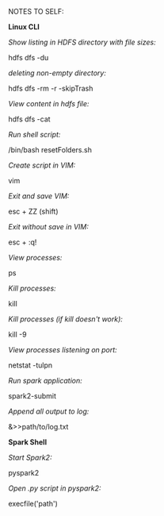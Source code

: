 NOTES TO SELF:

<b>Linux CLI</b>

<i>Show listing in HDFS directory with file sizes:</i>

hdfs dfs -du <path>

<i>deleting non-empty directory:</i>

hdfs dfs -rm -r -skipTrash <path>

<i>View content in hdfs file:</i>

hdfs dfs -cat  <path>

<i>Run shell script:</i>

/bin/bash resetFolders.sh

<i>Create script in VIM:</i>

vim <filename>

<i>Exit and save VIM:</i>

esc + ZZ (shift)

<i>Exit without save in VIM:</i>

esc + :q!

<i>View processes:</i>

ps

<i>Kill processes:</i>

kill <processID>

<i>Kill processes (if kill doesn't work):</i>

kill -9 <processID>

<i>View processes listening on port:</i>

netstat -tulpn

<i>Run spark application:</i>

spark2-submit <path>

<i>Append all output to log:</i>

&>>path/to/log.txt

<b>Spark Shell</b>

<i>Start Spark2:</i>

pyspark2

<i>Open .py script in pyspark2:</i>

execfile('path')
